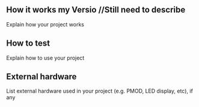 <!---

This file is used to generate your project datasheet. Please fill in the information below and delete any unused
sections.

You can also include images in this folder and reference them in the markdown. Each image must be less than
512 kb in size, and the combined size of all images must be less than 1 MB.
-->

## How it works my Versio //Still need to describe

Explain how your project works

## How to test

Explain how to use your project

## External hardware

List external hardware used in your project (e.g. PMOD, LED display, etc), if any
